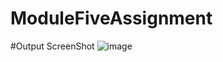 ﻿# ModuleFiveAssignment

#Output ScreenShot
![image](https://github.com/enasiruddin/ModuleFiveAssignment/assets/96414173/e881fea9-fac5-475f-9eac-8ad0e82b1bc3)
